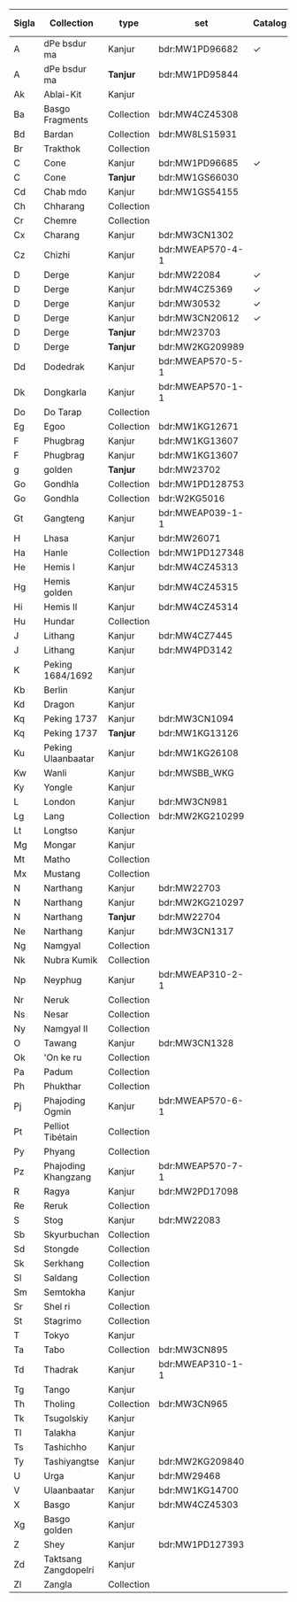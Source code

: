 
| Sigla | Collection |type | set | Catalog | Vol. list | Images |
| --- | --- | --- | --- | --- | --- | --- |
| A | dPe bsdur ma | Kanjur | bdr:MW1PD96682 | ✓ | ✓ |  |
| A | dPe bsdur ma | **Tanjur** | bdr:MW1PD95844 |  |  |  |
| Ak | Ablai-Kit | Kanjur | |  |  |  |
| Ba | Basgo Fragments | Collection | bdr:MW4CZ45308 |  |  |  |
| Bd | Bardan | Collection | bdr:MW8LS15931 |  |  |  |
| Br | Trakthok | Collection | |  |  |  |
| C | Cone | Kanjur | bdr:MW1PD96685 | ✓ |  |  |
| C | Cone | **Tanjur** | bdr:MW1GS66030 |  |  |  |
| Cd | Chab mdo | Kanjur | bdr:MW1GS54155 |  |  |  |
| Ch | Chharang | Collection | |  |  |  |
| Cr | Chemre | Collection | |  |  |  |
| Cx | Charang | Kanjur | bdr:MW3CN1302 |  |  |  |
| Cz | Chizhi | Kanjur | bdr:MWEAP570-4-1 |  |  |  |
| D | Derge | Kanjur | bdr:MW22084 | ✓ | ✓ | ✓ |
| D | Derge | Kanjur | bdr:MW4CZ5369 | ✓ | ✓ | ✓ |
| D | Derge | Kanjur | bdr:MW30532 | ✓ | ✓ |  |
| D | Derge | Kanjur | bdr:MW3CN20612 | ✓ | ✓ | ✓ |
| D | Derge | **Tanjur** | bdr:MW23703 |  |  |  |
| D | Derge | **Tanjur** | bdr:MW2KG209989 |  |  |  |
| Dd | Dodedrak | Kanjur | bdr:MWEAP570-5-1 |  |  |  |
| Dk | Dongkarla | Kanjur | bdr:MWEAP570-1-1 |  |  |  |
| Do | Do Tarap | Collection | |  |  |  |
| Eg | Egoo | Collection | bdr:MW1KG12671 |  |  |  |
| F | Phugbrag | Kanjur | bdr:MW1KG13607 |  |  |  |
| F | Phugbrag | Kanjur | bdr:MW1KG13607 |  |  |  |
| g | golden | **Tanjur** | bdr:MW23702 |  |  |  |
| Go | Gondhla | Collection | bdr:MW1PD128753 |  |  |  |
| Go | Gondhla | Collection | bdr:W2KG5016 |  |  |  |
| Gt | Gangteng | Kanjur | bdr:MWEAP039-1-1 |  |  |  |
| H | Lhasa | Kanjur | bdr:MW26071 |  |  |  |
| Ha | Hanle | Collection | bdr:MW1PD127348 |  |  |  |
| He | Hemis I | Kanjur | bdr:MW4CZ45313 |  |  |  |
| Hg | Hemis golden | Kanjur | bdr:MW4CZ45315 |  |  |  |
| Hi | Hemis II | Kanjur | bdr:MW4CZ45314 |  |  |  |
| Hu | Hundar | Collection |  |  |  |  |
| J | Lithang | Kanjur | bdr:MW4CZ7445 |  |  |  |
| J | Lithang | Kanjur | bdr:MW4PD3142 |  |  |  |
| K | Peking 1684/1692 | Kanjur |  |  |  |  |
| Kb | Berlin | Kanjur |  |  |  |  |
| Kd | Dragon | Kanjur |  |  |  |  |
| Kq | Peking 1737 | Kanjur | bdr:MW3CN1094 |  |  |  |
| Kq | Peking 1737 | **Tanjur** | bdr:MW1KG13126 |  |  |  |
| Ku | Peking Ulaanbaatar | Kanjur | bdr:MW1KG26108 |  |  |  |
| Kw | Wanli | Kanjur | bdr:MWSBB_WKG |  |  |  |
| Ky | Yongle | Kanjur |  |  |  |  |
| L | London | Kanjur | bdr:MW3CN981|  |  |  |
| Lg | Lang | Collection | bdr:MW2KG210299 |  |  |  |
| Lt | Longtso | Kanjur | |  |  |  |
| Mg | Mongar | Kanjur | |  |  |  |
| Mt | Matho | Collection | |  |  |  |
| Mx | Mustang | Collection | |  |  |  |
| N | Narthang | Kanjur | bdr:MW22703 |  |  |  |
| N | Narthang | Kanjur | bdr:MW2KG210297 |  |  |  |
| N | Narthang | **Tanjur** | bdr:MW22704 |  |  |  |
| Ne | Narthang | Kanjur | bdr:MW3CN1317 |  |  |  |
| Ng | Namgyal | Collection | |  |  |  |
| Nk | Nubra Kumik | Collection | |  |  |  |
| Np | Neyphug | Kanjur | bdr:MWEAP310-2-1 |  |  |  |
| Nr | Neruk | Collection | |  |  |  |
| Ns | Nesar | Collection | |  |  |  |
| Ny | Namgyal II | Collection | |  |  |  |
| O | Tawang | Kanjur | bdr:MW3CN1328 |  |  |  |
| Ok | 'On ke ru | Collection | |  |  |  |
| Pa | Padum | Collection | |  |  |  |
| Ph | Phukthar | Collection | |  |  |  |
| Pj | Phajoding Ogmin | Kanjur | bdr:MWEAP570-6-1 |  |  |  |
| Pt | Pelliot Tibétain | Collection |  |  |  |  |
| Py | Phyang | Collection | |  |  |  |
| Pz | Phajoding Khangzang | Kanjur | bdr:MWEAP570-7-1 |  |  |  |
| R | Ragya | Kanjur | bdr:MW2PD17098 |  |  |  |
| Re | Reruk | Collection | |  |  |  |
| S | Stog | Kanjur | bdr:MW22083 |  |  |  |
| Sb | Skyurbuchan | Collection | |  |  |  |
| Sd | Stongde | Collection | |  |  |  |
| Sk | Serkhang | Collection | |  |  |  |
| Sl | Saldang | Collection | |  |  |  |
| Sm | Semtokha | Kanjur | |  |  |  |
| Sr | Shel ri | Collection | |  |  |  |
| St | Stagrimo | Collection | |  |  |  |
| T | Tokyo | Kanjur | |  |  |  |
| Ta | Tabo | Collection | bdr:MW3CN895 |  |  |  |
| Td | Thadrak | Kanjur | bdr:MWEAP310-1-1 |  |  |  |
| Tg | Tango | Kanjur | |  |  |  |
| Th | Tholing | Collection | bdr:MW3CN965 |  |  |  |
| Tk | Tsugolskiy | Kanjur | |  |  |  |
| Tl | Talakha | Kanjur | |  |  |  |
| Ts | Tashichho | Kanjur | |  |  |  |
| Ty | Tashiyangtse | Kanjur | bdr:MW2KG209840 |  |  |  |
| U | Urga | Kanjur | bdr:MW29468 |  |  |  |
| V | Ulaanbaatar | Kanjur | bdr:MW1KG14700 |  |  |  |
| X | Basgo | Kanjur | bdr:MW4CZ45303 |  |  |  |
| Xg | Basgo golden | Kanjur |  |  |  |  |
| Z | Shey | Kanjur | bdr:MW1PD127393 |  |  |  |
| Zd | Taktsang Zangdopelri | Kanjur |  |  |  |  |
| Zl | Zangla | Collection | |  |  |  |
